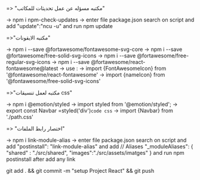 <!-- // npm check updates // --> => "مكتبه مسؤله عن عمل تحديثات للمكاتب"
-> npm i npm-check-updates
    \-> enter file package.json search on  script and add "update":"ncu -u" and run npm update

<!-- // FontAwesome // --> =>"مكتبه الايقونات"
-> npm i --save @fortawesome/fontawesome-svg-core
-> npm i --save @fortawesome/free-solid-svg-icons
-> npm i --save @fortawesome/free-regular-svg-icons
-> npm i --save @fortawesome/react-fontawesome@latest
    \-> use :
        \-> import {FontAwesomeIcon} from '@fontawesome/react-fontawesome'
            \-> import {nameIcon} from '@fontawesome/free-solid-svg-icons'


<!-- // emotion style // --> =>"مكتبه لعمل تنسيقات css"
-> npm i @emotion/styled
    \-> import styled from '@emotion/styled';
        \-> export const Navbar =styled('div')`code css`
            \-> import {Navbar} from './path.css'

<!-- // link module alias // --> => "اختصار رابط الملفات"
-> npm i link-module-alias
    \-> enter file package.json search on  script and add "postinstall": "link-module-alias" and add // Aliases
"_moduleAliases": {
  "shared" : "./src/shared",
  "images":"./src/assets/imatges"
} and run npm postinstall after add any link 

<!-- // upload file on github // -->
git add . && git commit -m "setup Project React" && git push